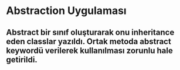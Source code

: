 # Abstraction Uygulaması
## Abstract bir sınıf oluşturarak onu inheritance eden classlar yazıldı. Ortak metoda abstract keywordü verilerek kullanılması zorunlu hale getirildi. 
